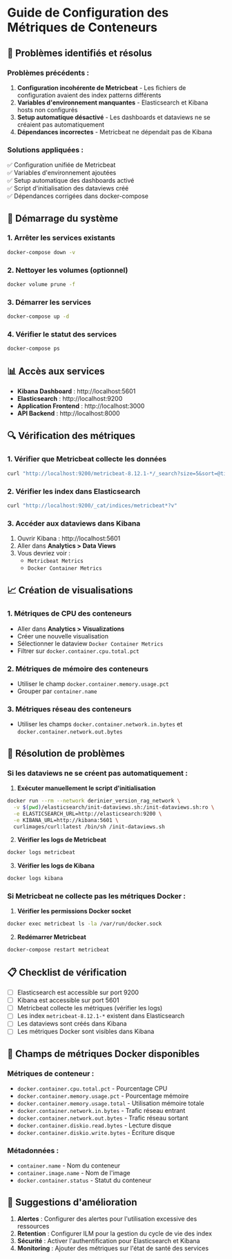 # Guide de Configuration des Métriques de Conteneurs

## 🔧 Problèmes identifiés et résolus

### Problèmes précédents :
1. **Configuration incohérente de Metricbeat** - Les fichiers de configuration avaient des index patterns différents
2. **Variables d'environnement manquantes** - Elasticsearch et Kibana hosts non configurés
3. **Setup automatique désactivé** - Les dashboards et dataviews ne se créaient pas automatiquement
4. **Dépendances incorrectes** - Metricbeat ne dépendait pas de Kibana

### Solutions appliquées :
✅ Configuration unifiée de Metricbeat  
✅ Variables d'environnement ajoutées  
✅ Setup automatique des dashboards activé  
✅ Script d'initialisation des dataviews créé  
✅ Dépendances corrigées dans docker-compose  

## 🚀 Démarrage du système

### 1. Arrêter les services existants
```bash
docker-compose down -v
```

### 2. Nettoyer les volumes (optionnel)
```bash
docker volume prune -f
```

### 3. Démarrer les services
```bash
docker-compose up -d
```

### 4. Vérifier le statut des services
```bash
docker-compose ps
```

## 📊 Accès aux services

- **Kibana Dashboard** : http://localhost:5601
- **Elasticsearch** : http://localhost:9200
- **Application Frontend** : http://localhost:3000
- **API Backend** : http://localhost:8000

## 🔍 Vérification des métriques

### 1. Vérifier que Metricbeat collecte les données
```bash
curl "http://localhost:9200/metricbeat-8.12.1-*/_search?size=5&sort=@timestamp:desc"
```

### 2. Vérifier les index dans Elasticsearch
```bash
curl "http://localhost:9200/_cat/indices/metricbeat*?v"
```

### 3. Accéder aux dataviews dans Kibana
1. Ouvrir Kibana : http://localhost:5601
2. Aller dans **Analytics > Data Views**
3. Vous devriez voir :
   - `Metricbeat Metrics`
   - `Docker Container Metrics`

## 📈 Création de visualisations

### 1. Métriques de CPU des conteneurs
- Aller dans **Analytics > Visualizations**
- Créer une nouvelle visualisation
- Sélectionner le dataview `Docker Container Metrics`
- Filtrer sur `docker.container.cpu.total.pct`

### 2. Métriques de mémoire des conteneurs
- Utiliser le champ `docker.container.memory.usage.pct`
- Grouper par `container.name`

### 3. Métriques réseau des conteneurs
- Utiliser les champs `docker.container.network.in.bytes` et `docker.container.network.out.bytes`

## 🔧 Résolution de problèmes

### Si les dataviews ne se créent pas automatiquement :

1. **Exécuter manuellement le script d'initialisation**
```bash
docker run --rm --network derinier_version_rag_network \
  -v $(pwd)/elasticsearch/init-dataviews.sh:/init-dataviews.sh:ro \
  -e ELASTICSEARCH_URL=http://elasticsearch:9200 \
  -e KIBANA_URL=http://kibana:5601 \
  curlimages/curl:latest /bin/sh /init-dataviews.sh
```

2. **Vérifier les logs de Metricbeat**
```bash
docker logs metricbeat
```

3. **Vérifier les logs de Kibana**
```bash
docker logs kibana
```

### Si Metricbeat ne collecte pas les métriques Docker :

1. **Vérifier les permissions Docker socket**
```bash
docker exec metricbeat ls -la /var/run/docker.sock
```

2. **Redémarrer Metricbeat**
```bash
docker-compose restart metricbeat
```

## 📋 Checklist de vérification

- [ ] Elasticsearch est accessible sur port 9200
- [ ] Kibana est accessible sur port 5601
- [ ] Metricbeat collecte les métriques (vérifier les logs)
- [ ] Les index `metricbeat-8.12.1-*` existent dans Elasticsearch
- [ ] Les dataviews sont créés dans Kibana
- [ ] Les métriques Docker sont visibles dans Kibana

## 🔗 Champs de métriques Docker disponibles

### Métriques de conteneur :
- `docker.container.cpu.total.pct` - Pourcentage CPU
- `docker.container.memory.usage.pct` - Pourcentage mémoire
- `docker.container.memory.usage.total` - Utilisation mémoire totale
- `docker.container.network.in.bytes` - Trafic réseau entrant
- `docker.container.network.out.bytes` - Trafic réseau sortant
- `docker.container.diskio.read.bytes` - Lecture disque
- `docker.container.diskio.write.bytes` - Écriture disque

### Métadonnées :
- `container.name` - Nom du conteneur
- `container.image.name` - Nom de l'image
- `docker.container.status` - Statut du conteneur

## 🎯 Suggestions d'amélioration

1. **Alertes** : Configurer des alertes pour l'utilisation excessive des ressources
2. **Retention** : Configurer ILM pour la gestion du cycle de vie des index
3. **Sécurité** : Activer l'authentification pour Elasticsearch et Kibana
4. **Monitoring** : Ajouter des métriques sur l'état de santé des services 